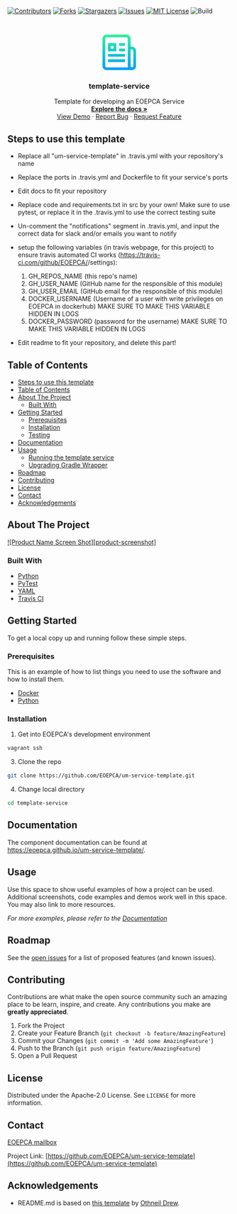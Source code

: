<!--
***
*** To avoid retyping too much info. Do a search and replace for the following:
*** um-service-template
-->

<!-- PROJECT SHIELDS -->
<!--
*** See the bottom of this document for the declaration of the reference variables
*** for contributors-url, forks-url, etc. This is an optional, concise syntax you may use.
*** https://www.markdownguide.org/basic-syntax/#reference-style-links
-->

[![Contributors][contributors-shield]][contributors-url]
[![Forks][forks-shield]][forks-url]
[![Stargazers][stars-shield]][stars-url]
[![Issues][issues-shield]][issues-url]
[![MIT License][license-shield]][license-url]
![Build][build-shield]

<!-- PROJECT LOGO -->
<br />
<p align="center">
  <a href="https://github.com/EOEPCA/um-service-template">
    <img src="images/logo.png" alt="Logo" width="80" height="80">
  </a>

  <h3 align="center">template-service</h3>

  <p align="center">
    Template for developing an EOEPCA Service
    <br />
    <a href="https://github.com/EOEPCA/um-service-template"><strong>Explore the docs »</strong></a>
    <br />
    <a href="https://github.com/EOEPCA/um-service-template">View Demo</a>
    ·
    <a href="https://github.com/EOEPCA/um-service-template/issues">Report Bug</a>
    ·
    <a href="https://github.com/EOEPCA/um-service-template/issues">Request Feature</a>
  </p>
</p>

## Steps to use this template
- Replace all "um-service-template" in .travis.yml with your repository's name
- Replace the ports in .travis.yml and Dockerfile to fit your service's ports
- Edit docs to fit your repository
- Replace code and requirements.txt in src by your own! Make sure to use pytest, or replace it in the .travis.yml to use the correct testing suite 
- Un-comment the "notifications" segment in .travis.yml, and input the correct data for slack and/or emails you want to notify

- setup the following variables (in travis webpage, for this project) to ensure travis automated CI works (https://travis-ci.com/github/EOEPCA/<project>/settings):
    1. GH_REPOS_NAME (this repo's name)
    2. GH_USER_NAME (GitHub name for the responsible of this module)
    3. GH_USER_EMAIL (GitHub email for the responsible of this module)
    4. DOCKER_USERNAME (Username of a user with write privileges on EOEPCA in dockerhub) MAKE SURE TO MAKE THIS VARIABLE HIDDEN IN LOGS
    5. DOCKER_PASSWORD (password for the username) MAKE SURE TO MAKE THIS VARIABLE HIDDEN IN LOGS

- Edit readme to fit your repository, and delete this part!

## Table of Contents

- [Steps to use this template](#steps-to-use-this-template)
- [Table of Contents](#table-of-contents)
- [About The Project](#about-the-project)
  - [Built With](#built-with)
- [Getting Started](#getting-started)
  - [Prerequisites](#prerequisites)
  - [Installation](#installation)
  - [Testing](#testing)
- [Documentation](#documentation)
- [Usage](#usage)
  - [Running the template service](#running-the-template-service)
  - [Upgrading Gradle Wrapper](#upgrading-gradle-wrapper)
- [Roadmap](#roadmap)
- [Contributing](#contributing)
- [License](#license)
- [Contact](#contact)
- [Acknowledgements](#acknowledgements)

<!-- ABOUT THE PROJECT -->

## About The Project

[![Product Name Screen Shot][product-screenshot]](https://example.com)

### Built With

- [Python](https://www.python.org//)
- [PyTest](https://docs.pytest.org)
- [YAML](https://yaml.org/)
- [Travis CI](https://travis-ci.com/)

<!-- GETTING STARTED -->

## Getting Started

To get a local copy up and running follow these simple steps.

### Prerequisites

This is an example of how to list things you need to use the software and how to install them.

- [Docker](https://www.docker.com/)
- [Python](https://www.python.org//)

### Installation

1. Get into EOEPCA's development environment

```sh
vagrant ssh
```

3. Clone the repo

```sh
git clone https://github.com/EOEPCA/um-service-template.git
```

4. Change local directory

```sh
cd template-service
```

## Documentation

The component documentation can be found at https://eoepca.github.io/um-service-template/.

<!-- USAGE EXAMPLES -->

## Usage

Use this space to show useful examples of how a project can be used. Additional screenshots, code examples and demos work well in this space. You may also link to more resources.

_For more examples, please refer to the [Documentation](https://example.com)_

<!-- ROADMAP -->

## Roadmap

See the [open issues](https://github.com/EOEPCA/um-service-template/issues) for a list of proposed features (and known issues).

<!-- CONTRIBUTING -->

## Contributing

Contributions are what make the open source community such an amazing place to be learn, inspire, and create. Any contributions you make are **greatly appreciated**.

1. Fork the Project
2. Create your Feature Branch (`git checkout -b feature/AmazingFeature`)
3. Commit your Changes (`git commit -m 'Add some AmazingFeature'`)
4. Push to the Branch (`git push origin feature/AmazingFeature`)
5. Open a Pull Request

<!-- LICENSE -->

## License

Distributed under the Apache-2.0 License. See `LICENSE` for more information.

## Contact

[EOEPCA mailbox](eoepca.systemteam@telespazio.com)

Project Link: [https://github.com/EOEPCA/um-service-template](https://github.com/EOEPCA/um-service-template)

## Acknowledgements

- README.md is based on [this template](https://github.com/othneildrew/Best-README-Template) by [Othneil Drew](https://github.com/othneildrew).


[contributors-shield]: https://img.shields.io/github/contributors/EOEPCA/um-service-template.svg?style=flat-square
[contributors-url]: https://github.com/EOEPCA/um-service-template/graphs/contributors
[forks-shield]: https://img.shields.io/github/forks/EOEPCA/um-service-template.svg?style=flat-square
[forks-url]: https://github.com/EOEPCA/um-service-template/network/members
[stars-shield]: https://img.shields.io/github/stars/EOEPCA/um-service-template.svg?style=flat-square
[stars-url]: https://github.com/EOEPCA/um-service-template/stargazers
[issues-shield]: https://img.shields.io/github/issues/EOEPCA/um-service-template.svg?style=flat-square
[issues-url]: https://github.com/EOEPCA/um-service-template/issues
[license-shield]: https://img.shields.io/github/license/EOEPCA/um-service-template.svg?style=flat-square
[license-url]: https://github.com/EOEPCA/um-service-template/blob/master/LICENSE
[build-shield]: https://www.travis-ci.com/EOEPCA/um-service-template.svg?branch=master
